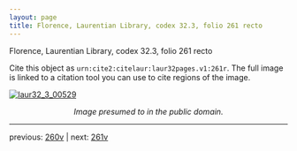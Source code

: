 ```yaml
---
layout: page
title: Florence, Laurentian Library, codex 32.3, folio 261 recto
---
```


Florence, Laurentian Library, codex 32.3, folio 261 recto

Cite this object as `urn:cite2:citelaur:laur32pages.v1:261r`.  The full image is linked to a citation tool you can use to cite regions of the image.

[![laur32_3_00529](http://www.homermultitext.org/iipsrv?IIIF=/project/homer/pyramidal/deepzoom/citelaur/laur32imgs/v1/laur32_3_00529.tif/full/800,/0/default.jpg)](http://www.homermultitext.org/ict2/?urn=urn:cite2:citelaur:laur32imgs.v1:laur32_3_00529) 

<p style="text-align: center; font-style: italic;">Image presumed to in the public domain.</p>

---

previous: [260v](../260v/) | next: [261v](../261v/)